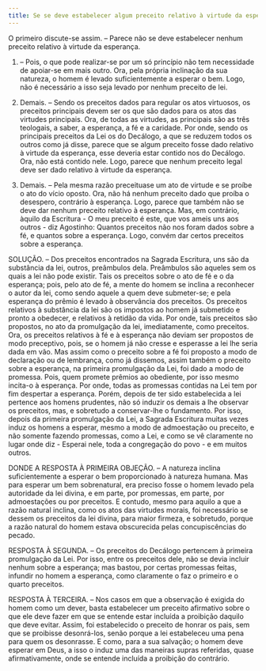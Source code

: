 ```yaml
---
title: Se se deve estabelecer algum preceito relativo à virtude da esperança
---
```


O primeiro discute-se assim. – Parece não se deve estabelecer nenhum preceito relativo à virtude da esperança.  

1. – Pois, o que pode realizar-se por um só princípio não tem necessidade de apoiar-se em mais outro. Ora, pela própria inclinação da sua natureza, o homem é levado suficientemente a esperar o bem. Logo, não é necessário a isso seja levado por nenhum preceito de lei.  

2. Demais. – Sendo os preceitos dados para regular os atos virtuosos, os preceitos principais devem ser os que são dados para os atos das virtudes principais. Ora, de todas as virtudes, as principais são as três teologais, a saber, a esperança, a fé e a caridade. Por onde, sendo os principais preceitos da Lei os do Decálogo, a que se reduzem todos os outros como já disse, parece que se algum preceito fosse dado relativo à virtude da esperança, esse deveria estar contido nos do Decálogo. Ora, não está contido nele. Logo, parece que nenhum preceito legal deve ser dado relativo à virtude da esperança.  

3. Demais. – Pela mesma razão preceituase um ato de virtude e se proíbe o ato do vício oposto. Ora, não há nenhum preceito dado que proíba o desespero, contrário à esperança. Logo, parece que também não se deve dar nenhum preceito relativo à esperança.  Mas, em contrário, àquilo da Escritura - O meu preceito é este, que vos ameis uns aos outros - diz Agostinho: Quantos preceitos não nos foram dados sobre a fé, e quantos sobre a esperança. Logo, convém dar certos preceitos sobre a esperança.  

SOLUÇÃO. – Dos preceitos encontrados na Sagrada Escritura, uns são da substância da lei, outros, preâmbulos dela. Preâmbulos são aqueles sem os quais a lei não pode existir. Tais os preceitos sobre o ato de fé e o da esperança; pois, pelo ato de fé, a mente do homem se inclina a reconhecer o autor da lei, como sendo aquele a quem deve submeter-se; e pela esperança do prêmio é levado à observância dos preceitos. Os preceitos relativos à substância da lei são os impostos ao homem já submetido e pronto a obedecer, e relativos à retidão da vida. Por onde, tais preceitos são propostos, no ato da promulgação da lei, imediatamente, como preceitos. Ora, os preceitos relativos à fé e à esperança não deviam ser propostos de modo preceptivo, pois, se o homem já não cresse e esperasse a lei lhe seria dada em vão. Mas assim como o preceito sobre a fé foi proposto a modo de declaração ou de lembrança, como já dissemos, assim também o preceito sobre a esperança, na primeira promulgação da Lei, foi dado a modo de promessa. Pois, quem promete prêmios ao obediente, por isso mesmo incita-o à esperança. Por onde, todas as promessas contidas na Lei tem por fim despertar a esperança.  Porém, depois de ter sido estabelecida a lei pertence aos homens prudentes, não só induzir os demais a lhe observar os preceitos, mas, e sobretudo a conservar-lhe o fundamento. Por isso, depois da primeira promulgação da Lei, a Sagrada Escritura muitas vezes induz os homens a esperar, mesmo a modo de admoestação ou preceito, e não somente fazendo promessas, como a Lei, e como se vê claramente no lugar onde diz - Esperai nele, toda a congregação do povo - e em muitos outros. 

DONDE A RESPOSTA À PRIMEIRA OBJEÇÃO. – A natureza inclina suficientemente a esperar o bem proporcionado à natureza humana. Mas para esperar um bem sobrenatural, era preciso fosse o homem levado pela autoridade da lei divina, e em parte, por promessas, em parte, por admoestações ou por preceitos. E contudo, mesmo para aquilo a que a razão natural inclina, como os atos das virtudes morais, foi necessário se dessem os preceitos da lei divina, para maior firmeza, e sobretudo, porque a razão natural do homem estava obscurecida pelas concupiscências do pecado.  

RESPOSTA À SEGUNDA. – Os preceitos do Decálogo pertencem à primeira promulgação da Lei. Por isso, entre os preceitos dele, não se devia incluir nenhum sobre a esperança; mas bastou, por certas promessas feitas, infundir no homem a esperança, como claramente o faz o primeiro e o quarto preceitos.  

RESPOSTA À TERCEIRA. – Nos casos em que a observação é exigida do homem como um dever, basta estabelecer um preceito afirmativo sobre o que ele deve fazer em que se entende estar incluída a proibição daquilo que deve evitar. Assim, foi estabelecido o preceito de honrar os pais, sem que se proibisse desonrá-los, senão porque a lei estabeleceu uma pena para quem os desonrasse. E como, para a sua salvação; o homem deve esperar em Deus, a isso o induz uma das maneiras supras referidas, quase afirmativamente, onde se entende incluída a proibição do contrário.